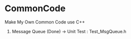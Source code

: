 # CommonCode
Make My Own Common Code use C++


1. Message Queue (Done)
  -> Unit Test : Test_MsgQueue.h
